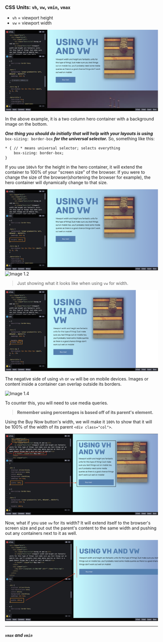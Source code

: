 ### CSS Units: `vh`, `vw`, `vmin`, `vmax`

- `vh` = viewport height
- `vw` = viewport width

![Image 1.0](../images/day4_2.png)
<br/>

In the above example, it is a two column hero container with a background image on the bottom.

**_One thing you should do initially that will help with your layouts is using_** `box-sizing: border-box` **_for the universal selector._** So, something like this:

```
* { // * means universal selector; selects everything
    box-sizing: border-box;
}
```

If you use `100vh` for the height in the hero container, it will extend the container to 100% of your "screen size" of the browser. If you were to change the size of the browser(shortening the browser for example), the hero container will dynamically change to that size.

![Image 1.1](../images/day4_3.png)
![Image 1.2](../images/day4_4.png)

> Just showing what it looks like when using `vw` for width.

![Image 1.3](../images/day4_6.png)
<br/>

The negative side of using `vh` or `vw` will be on mobile devices. Images or content inside a container can overlap outside its borders.

![Image 1.4](../images/day4_5.png)

To counter this, you will need to use media queries.
<br/>

> **Remember using percentages is based off of its parent's element.**

Using the Buy Now button's width, we will make it `100%` to show that it will be 100% of the width of its parent `<div class="col">`.

![Image 1.5](../images/day4_7.png)

Now, what if you use `vw` for its width? It will extend itself to the browser's screen size and put out the parent's content to the same width and pushing out any containers next to it as well.

![Image 1.6](../images/day4_8.png)

---

##### `vmax` and `vmin`
